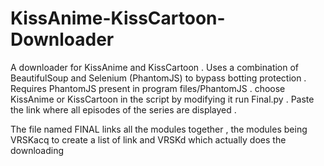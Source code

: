 # KissAnime-KissCartoon-Downloader
A downloader  for KissAnime and KissCartoon . Uses a combination of BeautifulSoup and Selenium (PhantomJS) to bypass botting protection . 
Requires PhantomJS present in program files/PhantomJS . choose KissAnime or KissCartoon in the script by modifying it run Final.py . Paste the link where all episodes of the series are displayed . 

The file named FINAL links all the modules together , the modules being VRSKacq to create a list of link and VRSKd which actually does the downloading 
